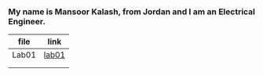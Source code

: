 
### My name is Mansoor Kalash, from Jordan and I am an Electrical Engineer.


|    file       | link              |
| ------------- |:-----------------:|
|    Lab01      |[lab01](Lab01.md)  |
|               |                   |
|               |                   |





